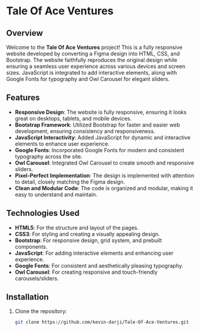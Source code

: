 # Tale Of Ace Ventures

## Overview

Welcome to the **Tale Of Ace Ventures** project! This is a fully responsive website developed by converting a Figma design into HTML, CSS, and Bootstrap. The website faithfully reproduces the original design while ensuring a seamless user experience across various devices and screen sizes. JavaScript is integrated to add interactive elements, along with Google Fonts for typography and Owl Carousel for elegant sliders.

## Features

- **Responsive Design**: The website is fully responsive, ensuring it looks great on desktops, tablets, and mobile devices.
- **Bootstrap Framework**: Utilized Bootstrap for faster and easier web development, ensuring consistency and responsiveness.
- **JavaScript Interactivity**: Added JavaScript for dynamic and interactive elements to enhance user experience.
- **Google Fonts**: Incorporated Google Fonts for modern and consistent typography across the site.
- **Owl Carousel**: Integrated Owl Carousel to create smooth and responsive sliders.
- **Pixel-Perfect Implementation**: The design is implemented with attention to detail, closely matching the Figma design.
- **Clean and Modular Code**: The code is organized and modular, making it easy to understand and maintain.

## Technologies Used

- **HTML5**: For the structure and layout of the pages.
- **CSS3**: For styling and creating a visually appealing design.
- **Bootstrap**: For responsive design, grid system, and prebuilt components.
- **JavaScript**: For adding interactive elements and enhancing user experience.
- **Google Fonts**: For consistent and aesthetically pleasing typography.
- **Owl Carousel**: For creating responsive and touch-friendly carousels/sliders.

## Installation

1. Clone the repository:
   ```bash
   git clone https://github.com/kevin-darji/Tale-Of-Ace-Ventures.git
